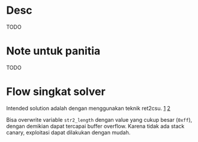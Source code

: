 # Desc
TODO

# Note untuk panitia
TODO

# Flow singkat solver
Intended solution adalah dengan menggunakan teknik ret2csu. [1](https://ropemporium.com/challenge/ret2csu.html) [2](https://i.blackhat.com/briefings/asia/2018/asia-18-Marco-return-to-csu-a-new-method-to-bypass-the-64-bit-Linux-ASLR-wp.pdf)

Bisa overwrite variable `str2_length` dengan value yang cukup besar (`0xff`), dengan demikian dapat tercapai buffer overflow. Karena tidak ada stack canary, exploitasi dapat dilakukan dengan mudah.